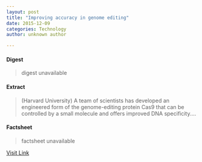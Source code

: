 ```yaml
---
layout: post
title: "Improving accuracy in genome editing"
date: 2015-12-09
categories: Technology
author: unknown author

---
```



#### Digest
>digest unavailable

#### Extract
>(Harvard University) A team of scientists has developed an engineered form of the genome-editing protein Cas9 that can be controlled by a small molecule and offers improved DNA specificity....

#### Factsheet
>factsheet unavailable

[Visit Link](http://www.eurekalert.org/pub_releases/2015-04/hu-iai042315.php)


